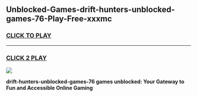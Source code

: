 
## Unblocked-Games-drift-hunters-unblocked-games-76-Play-Free-xxxmc
<h3>
<a href="https://premium76.site?title=drift-hunters-unblocked-games-76&ref=10A">CLICK TO PLAY</a></h3>
<hr>

<h3>
<a href="https://premium76.site?title=drift-hunters-unblocked-games-76&ref=10A">CLICK 2 PLAY</a>
  
</h3>

<a href="https://premium76.site?title=drift-hunters-unblocked-games-76&ref=10A"><img src="https://clearcache.store/games.png"></a>


**drift-hunters-unblocked-games-76 games unblocked: Your Gateway to Fun and Accessible Online Gaming**
